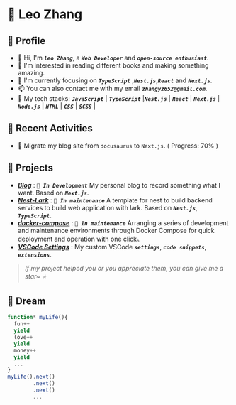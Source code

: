 # 🦁 Leo Zhang


## 🍗 Profile

- 👋 Hi, I'm _**`leo Zhang`**_, a _**`Web Developer`**_ and _**`open-source enthusiast`**_.
- 📖 I'm interested in reading different books and making something amazing.
- 🌱 I'm currently focusing on  _**`TypeScript`**_ ,_**`Nest.js`**_,_**`React`**_ and _**`Next.js`**_.
- 📫 You can also contact me with my email _**`zhangyz652@gmail.com`**_.
- 💪 My tech stacks: _**`JavaScript`**_ | _**`TypeScript`**_ |_**`Nest.js`**_ | _**`React`**_ | _**`Next.js`**_ |  _**`Node.js`**_ | _**`HTML`**_ | _**`CSS`**_ | _**`SCSS`**_ |

## 🌱 Recent Activities

- 🚀 Migrate my blog site from `docusaurus` to `Next.js`. ( Progress: 70% )

## 🦄 Projects

- _**[Blog](https://wiki-ylyt.vercel.app/)**_ : _**`🚧 In Development`**_ My personal blog to record something what I want. Based on _**`Next.js`**_.
- _**[Nest-Lark](https://github.com/zyz199/nest-lark)**_ : _**`🚀 In maintenance`**_ A template for nest to build backend services to build  web application with lark. Based on _**`Nest.js`**_, _**`TypeScript`**_.
- _**[docker-compose](https://github.com/zyz199/docker-compose)**_ : _**`🚀 In maintenance`**_ Arranging a series of development and maintenance environments through Docker Compose for quick deployment and operation with one click。
- _**[VSCode Settings](https://github.com/zyz199/vscode-settings)**_ : My custom VSCode _**`settings`**_, _**`code snippets`**_, _**`extensions`**_.

> _If my project helped you or you appreciate them, you can give me a star~ ⭐_


## 💫 Dream

```typescript
function* myLife(){
  fun++
  yield
  love++
  yield
  money++
  yield
  ...
}
myLife().next()
        .next()
        .next()
        ...
```

